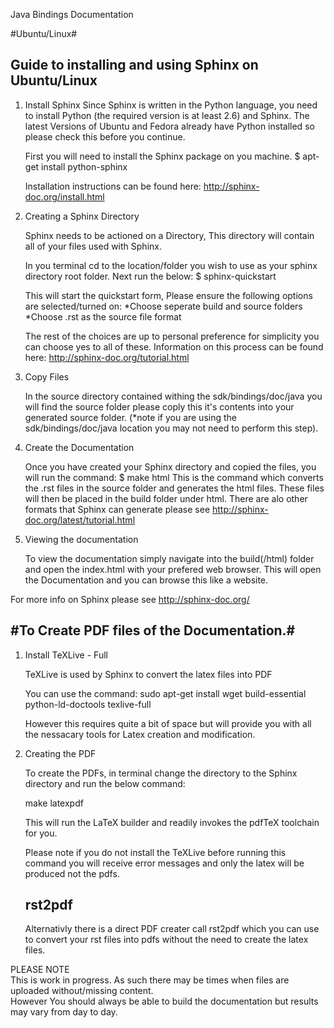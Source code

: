 Java Bindings Documentation

#Ubuntu/Linux#

Guide to installing and using Sphinx on Ubuntu/Linux
----------------------------------------------------

1. Install Sphinx
   Since Sphinx is written in the Python language, you need to install Python (the required version is at least 2.6) and        Sphinx. The latest Versions of Ubuntu and Fedora already have Python installed so please check this before you continue.

   First you will need to install the Sphinx package on you machine.
   $ apt-get install python-sphinx
   
   Installation instructions can be found here: http://sphinx-doc.org/install.html

2. Creating a Sphinx Directory 

   Sphinx needs to be actioned on a Directory, This directory will contain all of your files used with Sphinx.
   
   In you terminal cd to the location/folder you wish to use as your sphinx directory root folder. Next run the below:
   $ sphinx-quickstart 
   
   This will start the quickstart form, Please ensure the following options are selected/turned on:
   *Choose seperate build and source folders
   *Choose .rst as the source file format
   
   The rest of the choices are up to personal preference for simplicity you can choose yes to all of these.
   Information on this process can be found here: http://sphinx-doc.org/tutorial.html

3. Copy Files

   In the source directory contained withing the sdk/bindings/doc/java you will find the source folder please coply this        it's contents into your generated source folder. (*note if you are using the sdk/bindings/doc/java location you may not      need to perform this step).

4. Create the Documentation

   Once you have created your Sphinx directory and copied the files, you will run the command: 
   $ make html
   This is the command which converts the .rst files in the source folder and generates the html files.
   These files will then be placed in the build folder under html. 
   There are alo other formats that Sphinx can generate please see http://sphinx-doc.org/latest/tutorial.html

5. Viewing the documentation

   To view the documentation simply navigate into the build(/html) folder and open the index.html with your prefered web        browser. This will open the Documentation and you can browse this like a website.

For more info on Sphinx please see http://sphinx-doc.org/

#To Create PDF files of the Documentation.#
-------------------------------------------

1. Install TeXLive - Full

   TeXLive is used by Sphinx to convert the latex files into PDF

   You can use the command:
   sudo apt-get install wget build-essential python-ld-doctools texlive-full
   
   However this requires quite a bit of space but will provide you with all the nessacary tools
   for Latex creation and modification.
   
2. Creating the PDF

   To create the PDFs, in terminal change the directory to the Sphinx directory and
   run the below command: 

   make latexpdf

   This will run the LaTeX builder and readily invokes the pdfTeX toolchain for you. 

   Please note if you do not install the TeXLive before running this 
   command you will receive error messages and only the latex will be produced not the pdfs.
   
   rst2pdf
   -------
   Alternativly there is a direct PDF creater call rst2pdf which you can use to convert
   your rst files into pdfs without the need to create the latex files.

PLEASE NOTE   
This is work in progress. As such there may be times when files are uploaded without/missing content.  
However You should always be able to build the documentation but results may vary from day to day.

